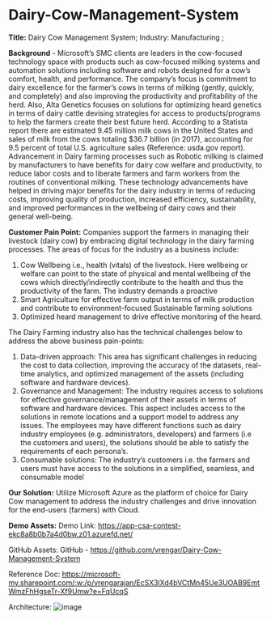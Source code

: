 # Dairy-Cow-Management-System

**Title:** Dairy Cow Management System; Industry: Manufacturing ; 

**Background** - Microsoft’s SMC clients are leaders in the cow-focused technology space with products such as cow-focused milking systems and automation solutions including software and robots designed for a cow’s comfort, health, and performance. 
The company’s focus is commitment to dairy excellence for the farmer’s cows in terms of milking (gently, quickly, and completely) and also improving the productivity and profitability of the herd. Also, Alta Genetics focuses on solutions for optimizing heard genetics in terms of dairy cattle devising strategies for access to products/programs to help the farmers create their best future herd. 
According to a Statista report there are estimated 9.45 million milk cows in the United States and sales of milk from the cows totaling $36.7 billion (in 2017), accounting for 9.5 percent of total U.S. agriculture sales (Reference: usda.gov report). Advancement in Dairy farming processes such as Robotic milking is claimed by manufacturers to have benefits for dairy cow welfare and productivity, to reduce labor costs and to liberate farmers and farm workers from the routines  of  conventional  milking. These technology advancements have helped in driving major benefits for the dairy industry in terms of reducing costs, improving quality of production, increased efficiency, sustainability, and improved performances in the wellbeing of dairy cows and their general well-being. 

**Customer Pain Point:** Companies support the farmers in managing their livestock (dairy cow) by embracing digital technology in the dairy farming processes. The areas of focus for the industry as a business include: 
1. Cow Wellbeing i.e., health (vitals) of the livestock. Here wellbeing or welfare can point to the state of physical and mental wellbeing of the cows which directly/indirectly contribute to the health and thus the productivity of the farm. The industry demands a proactive 
2. Smart Agriculture for effective farm output in terms of milk production and contribute to environment-focused Sustainable farming solutions 
3. Optimized heard management to drive effective monitoring of the heard. 

The Dairy Farming industry also has the technical challenges below to address the above business pain-points: 
1. Data-driven approach: This area has significant challenges in reducing the cost to data collection, improving the accuracy of the datasets, real-time analytics, and optimized management of the assets (including software and hardware devices).
2. Governance and Management: The industry requires access to solutions for effective governance/management of their assets in terms of software and hardware devices. This aspect includes access to the solutions in remote locations and a support model to address any issues. The employees may have different functions such as dairy industry employees (e.g. administrators, developers) and farmers (i.e the customers and users), the solutions should be able to satisfy the requirements of each persona’s. 
3. Consumable solutions: The industry’s customers i.e. the farmers and users must have access to the solutions in a simplified, seamless, and consumable model  

**Our Solution:** Utilize Microsoft Azure as the platform of choice for Dairy Cow management to address the industry challenges and drive innovation for the end-users (farmers) with Cloud.  

**Demo Assets:** 
Demo Link: https://app-csa-contest-ekc8a8b0b7a4d0bw.z01.azurefd.net/

GitHub Assets: GitHub - https://github.com/vrengar/Dairy-Cow-Management-System

Reference Doc: https://microsoft-my.sharepoint.com/:w:/p/vrengarajan/EcSX3lXd4bVCtMn45Ue3UOAB9EmtWmzFhHgseTr-Xf9Umw?e=FqUcqS

Architecture: 
![image](https://user-images.githubusercontent.com/12745015/170093653-a185ecbb-bd6e-43ca-989a-ac96477b0b0c.png)
